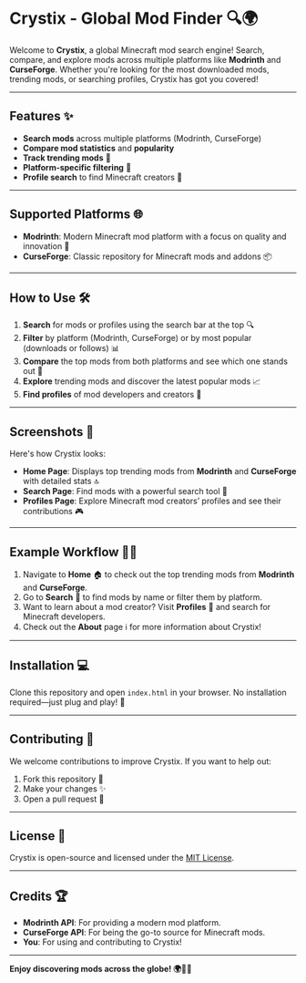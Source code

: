 # Crystix - Global Mod Finder 🔍🌍

Welcome to **Crystix**, a global Minecraft mod search engine! Search, compare, and explore mods across multiple platforms like **Modrinth** and **CurseForge**. Whether you're looking for the most downloaded mods, trending mods, or searching profiles, Crystix has got you covered!

---

## Features ✨

- **Search mods** across multiple platforms (Modrinth, CurseForge)
- **Compare mod statistics** and **popularity**
- **Track trending mods** 🚀
- **Platform-specific filtering** 🔧
- **Profile search** to find Minecraft creators 👤

---

## Supported Platforms 🌐

- **Modrinth**: Modern Minecraft mod platform with a focus on quality and innovation 💎
- **CurseForge**: Classic repository for Minecraft mods and addons 📦

---

## How to Use 🛠️

1. **Search** for mods or profiles using the search bar at the top 🔍
2. **Filter** by platform (Modrinth, CurseForge) or by most popular (downloads or follows) 📊
3. **Compare** the top mods from both platforms and see which one stands out 🌟
4. **Explore** trending mods and discover the latest popular mods 📈
5. **Find profiles** of mod developers and creators 👤

---

## Screenshots 📸

Here's how Crystix looks:

- **Home Page**: Displays top trending mods from **Modrinth** and **CurseForge** with detailed stats 🔝
- **Search Page**: Find mods with a powerful search tool 🧐
- **Profiles Page**: Explore Minecraft mod creators’ profiles and see their contributions 🎮

---

## Example Workflow 🏃‍♂️

1. Navigate to **Home** 🏠 to check out the top trending mods from **Modrinth** and **CurseForge**.
2. Go to **Search** 🔎 to find mods by name or filter them by platform.
3. Want to learn about a mod creator? Visit **Profiles** 👤 and search for Minecraft developers.
4. Check out the **About** page ℹ️ for more information about Crystix!

---

## Installation 💻

Clone this repository and open `index.html` in your browser. No installation required—just plug and play! 🚀

---

## Contributing 🤝

We welcome contributions to improve Crystix. If you want to help out:

1. Fork this repository 🍴
2. Make your changes ✨
3. Open a pull request 🚀

---

## License 📜

Crystix is open-source and licensed under the [MIT License](LICENSE).

---

## Credits 🏆

- **Modrinth API**: For providing a modern mod platform.
- **CurseForge API**: For being the go-to source for Minecraft mods.
- **You**: For using and contributing to Crystix!

---

**Enjoy discovering mods across the globe! 🌍🧑‍💻**
